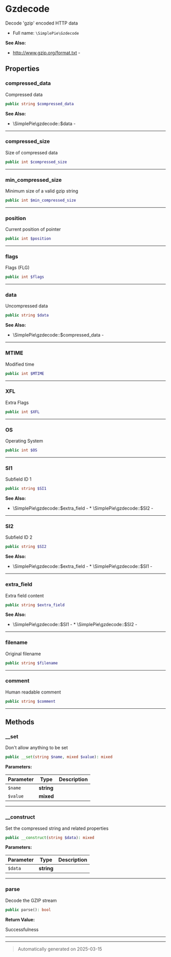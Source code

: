 
# Gzdecode

Decode 'gzip' encoded HTTP data



* Full name: `\SimplePie\Gzdecode`

**See Also:**

* http://www.gzip.org/format.txt - 



## Properties


### compressed_data

Compressed data

```php
public string $compressed_data
```





**See Also:**

* \SimplePie\gzdecode::$data - 

***

### compressed_size

Size of compressed data

```php
public int $compressed_size
```






***

### min_compressed_size

Minimum size of a valid gzip string

```php
public int $min_compressed_size
```






***

### position

Current position of pointer

```php
public int $position
```






***

### flags

Flags (FLG)

```php
public int $flags
```






***

### data

Uncompressed data

```php
public string $data
```





**See Also:**

* \SimplePie\gzdecode::$compressed_data - 

***

### MTIME

Modified time

```php
public int $MTIME
```






***

### XFL

Extra Flags

```php
public int $XFL
```






***

### OS

Operating System

```php
public int $OS
```






***

### SI1

Subfield ID 1

```php
public string $SI1
```





**See Also:**

* \SimplePie\gzdecode::$extra_field - * \SimplePie\gzdecode::$SI2 - 

***

### SI2

Subfield ID 2

```php
public string $SI2
```





**See Also:**

* \SimplePie\gzdecode::$extra_field - * \SimplePie\gzdecode::$SI1 - 

***

### extra_field

Extra field content

```php
public string $extra_field
```





**See Also:**

* \SimplePie\gzdecode::$SI1 - * \SimplePie\gzdecode::$SI2 - 

***

### filename

Original filename

```php
public string $filename
```






***

### comment

Human readable comment

```php
public string $comment
```






***

## Methods


### __set

Don't allow anything to be set

```php
public __set(string $name, mixed $value): mixed
```








**Parameters:**

| Parameter | Type | Description |
|-----------|------|-------------|
| `$name` | **string** |  |
| `$value` | **mixed** |  |





***

### __construct

Set the compressed string and related properties

```php
public __construct(string $data): mixed
```








**Parameters:**

| Parameter | Type | Description |
|-----------|------|-------------|
| `$data` | **string** |  |





***

### parse

Decode the GZIP stream

```php
public parse(): bool
```









**Return Value:**

Successfulness




***


***
> Automatically generated on 2025-03-15
